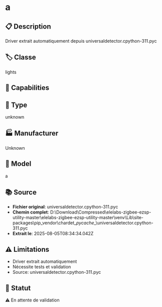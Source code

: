 # a

## 📋 Description
Driver extrait automatiquement depuis universaldetector.cpython-311.pyc

## 🏷️ Classe
lights

## 🔧 Capabilities


## 📡 Type
unknown

## 🏭 Manufacturer
Unknown

## 📱 Model
a

## 📚 Source
- **Fichier original**: universaldetector.cpython-311.pyc
- **Chemin complet**: D:\Download\Compressed\elelabs-zigbee-ezsp-utility-master\elelabs-zigbee-ezsp-utility-master\venv\Lib\site-packages\pip\_vendor\chardet\__pycache__\universaldetector.cpython-311.pyc
- **Extrait le**: 2025-08-05T08:34:34.042Z

## ⚠️ Limitations
- Driver extrait automatiquement
- Nécessite tests et validation
- Source: universaldetector.cpython-311.pyc

## 🚀 Statut
⚠️ En attente de validation
